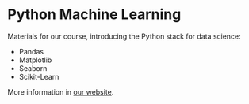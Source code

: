# Python Machine Learning

Materials for our course, introducing the Python stack for data science:

- Pandas
- Matplotlib
- Seaborn
- Scikit-Learn

More information in [our website](http://www.datastart.eu/index.php/next-courses/).
